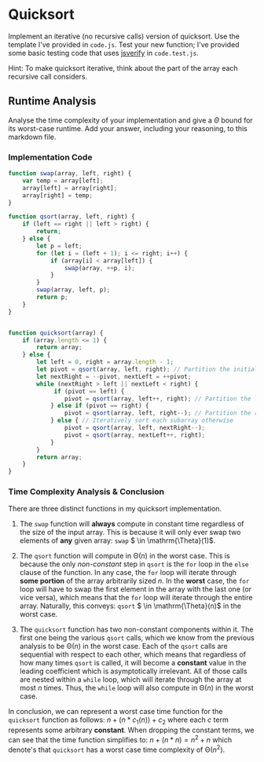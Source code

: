 # Quicksort

Implement an iterative (no recursive calls) version of quicksort. Use the
template I've provided in `code.js`. Test your new function; I've provided some
basic testing code that uses [jsverify](https://jsverify.github.io/) in
`code.test.js`.

Hint: To make quicksort iterative, think about the part of the array each
recursive call considers.

## Runtime Analysis


Analyse the time complexity of your implementation and give a $\Theta$ bound for
its worst-case runtime. Add your answer, including your reasoning, to this
markdown file.

### Implementation Code

```javascript
function swap(array, left, right) {
    var temp = array[left];
    array[left] = array[right];
    array[right] = temp;
}

function qsort(array, left, right) { 
    if (left == right || left > right) {
        return;
    } else {
        let p = left;
        for (let i = (left + 1); i <= right; i++) {
            if (array[i] < array[left]) {
                swap(array, ++p, i);
            }
        }
        swap(array, left, p);
        return p;
    }
}


function quicksort(array) {
    if (array.length <= 1) {
        return array;
    } else {
        let left = 0, right = array.length - 1;
        let pivot = qsort(array, left, right); // Partition the initial array into two subarrays
        let nextRight = --pivot, nextLeft = ++pivot;
        while (nextRight > left || nextLeft < right) {
             if (pivot == left) {
                pivot = qsort(array, left++, right); // Partition the left subarray IF the minimum value is found
            } else if (pivot == right) {
                pivot = qsort(array, left, right--); // Partition the right subarray IF the maximum value is found
            } else { // Iteratively sort each subarray otherwise
                pivot = qsort(array, left, nextRight--);
                pivot = qsort(array, nextLeft++, right);
            }
        }
        return array;
    }
}
```

### Time Complexity Analysis \& Conclusion

There are three distinct functions in my quicksort implementation. 

1. The `swap` function will **always** compute in constant time regardless of the size of the input array. This is because it will only ever swap two elements of **any** given array: `swap` $ \in \mathrm{\Theta}(1)$.

2. The `qsort` function will compute in $\mathrm{\Theta}(n)$ in the worst case. This is because the only *non-constant* step in `qsort` is the `for` loop in the `else` clause of the function. In any case, the `for` loop will iterate through **some portion** of the array arbitrarily sized $n$. In the **worst** case, the `for` loop will have to swap the first element in the array with the last one (or vice versa), which means that the `for` loop will iterate through the entire array. Naturally, this conveys: `qsort` $ \in \mathrm{\Theta}(n)$ in the worst case.

3. The `quicksort` function has two non-constant components within it. The first one being the various `qsort` calls, which we know from the previous analysis to be $\mathrm{\Theta}(n)$ in the worst case. Each of the `qsort` calls are sequential with respect to each other, which means that regardless of how many times `qsort` is called, it will become a **constant** value in the leading coefficient which is asymptotically irrelevant. All of those calls are nested within a `while` loop, which will iterate through the array at most $n$ times. Thus, the `while` loop will also compute in $\mathrm{\Theta}(n)$ in the worst case.

In conclusion, we can represent a worst case time function for the `quicksort` function as follows: $n + (n * c_{1}(n)) + c_{2}$ where each $c$ term represents some arbitrary **constant**. When dropping the constant terms, we can see that the time function simplifies to: $n + (n * n) = n^2 + n$ which denote's that `quicksort` has a worst case time complexity of $\mathrm{\Theta}(n^2)$.